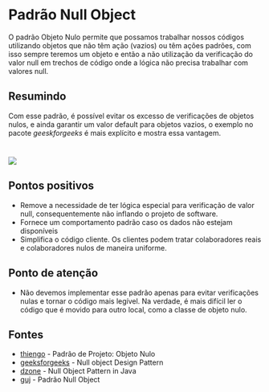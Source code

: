 # Padrão Null Object

O padrão Objeto Nulo permite que possamos trabalhar nossos códigos utilizando objetos que não têm ação (vazios) ou têm ações padrões, com isso sempre teremos um objeto e então a não utilização da verificação do valor null em trechos de código onde a lógica não precisa trabalhar com valores null.

## Resumindo

Com esse padrão, é possível evitar os excesso de verificações de objetos nulos, e ainda garantir um valor default para objetos vazios, o exemplo no pacote *geeskforgeeks* é mais explícito e mostra essa vantagem.

#

![](https://media.geeksforgeeks.org/wp-content/uploads/NullObject.png)

## Pontos positivos

* Remove a necessidade de ter lógica especial para verificação de valor null, consequentemente não inflando o projeto de software.
* Fornece um comportamento padrão caso os dados não estejam disponíveis
* Simplifica o código cliente. Os clientes podem tratar colaboradores reais e colaboradores nulos de maneira uniforme. 

## Ponto de atenção

* Não devemos implementar esse padrão apenas para evitar verificações nulas e tornar o código mais legível. Na verdade, é mais difícil ler o código que é movido para outro local, como a classe de objeto nulo.

## Fontes

* [thiengo](https://www.thiengo.com.br/padrao-de-projeto-objeto-nulo) - Padrão de Projeto: Objeto Nulo
* [geeksforgeeks](https://www.geeksforgeeks.org/null-object-design-pattern/) - Null object Design Pattern
* [dzone](https://dzone.com/articles/null-object-pattern-in-java) - Null Object Pattern in Java
* [guj](https://respostas.guj.com.br/11858-padrao-null-object) - Padrão Null Object
